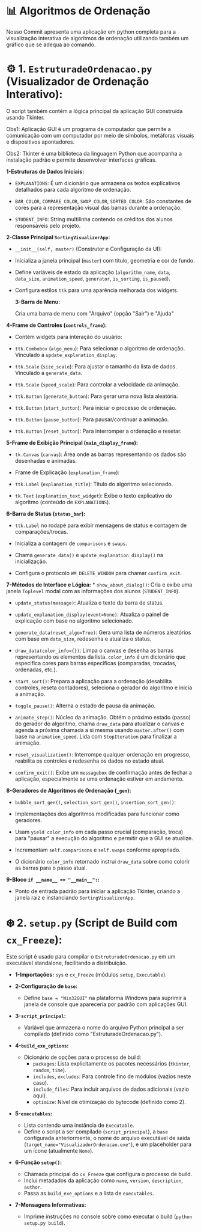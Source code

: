 # 📊 Algoritmos de Ordenação


Nosso Commit apresenta uma aplicação em python completa para a visualização interativa de algoritmos de ordenação utilizando também um gráfico que se adequa ao comando. 

# ⚙️ 1. `EstruturadeOrdenacao.py` (Visualizador de Ordenação Interativo):

O script também contém a lógica principal da aplicação GUI construída usando Tkinter.

Obs1: Aplicação GUI é um programa de computador que permite a comunicação com um computador por meio de símbolos, metáforas visuais e dispositivos apontadores.

Obs2: Tkinter é uma biblioteca da linguagem Python que acompanha a instalação padrão e permite desenvolver interfaces gráficas.

**1-Estruturas de Dados Iniciais:**

* `EXPLANATIONS`: É um dicionário que armazena os textos explicativos detalhados para cada algoritmo de ordenação.
  
*   `BAR_COLOR`, `COMPARE_COLOR`, `SWAP_COLOR`, `SORTED_COLOR`: São constantes de cores para a representação visual das barras durante a ordenação.
    
*   `STUDENT_INFO`: String multilinha contendo os créditos dos alunos responsáveis pelo projeto.

  **2-Classe Principal `SortingVisualizerApp`:**
  * `__init__(self, master)` (Construtor e Configuração da UI):
    
  * Inicializa a janela principal (`master`) com título, geometria e cor de fundo.
        
  *   Define variáveis de estado da aplicação (`algorithm_name`, `data`, `data_size`, `animation_speed`, `generator`, `is_sorting`, `is_paused`).
            
  *   Configura estilos `ttk` para uma aparência melhorada dos widgets.
        
      **3-Barra de Menu:**
        
        Cria uma barra de menu com "Arquivo" (opção "Sair") e "Ajuda"
                
 **4-Frame de Controles (`controls_frame`):**
        
  *   Contém widgets para interação do usuário:
            
 *   `ttk.Combobox` (`algo_menu`): Para selecionar o algoritmo de ordenação.
                    Vinculado a `update_explanation_display`.
                    
*   `ttk.Scale` (`size_scale`): Para ajustar o tamanho da lista de dados.
                    Vinculado a `generate_data`.
                    
  *   `ttk.Scale` (`speed_scale`): Para controlar a velocidade da animação.
                
*    `ttk.Button` (`generate_button`): Para gerar uma nova lista aleatória.
                
  *   `ttk.Button` (`start_button`): Para iniciar o processo de ordenação.
                
*    `ttk.Button` (`pause_button`): Para pausar/continuar a animação.
                
  *   `ttk.Button` (`reset_button`): Para interromper a ordenação e resetar.
                
  **5-Frame de Exibição Principal (`main_display_frame`):**
        
  * `tk.Canvas` (`canvas`): Área onde as barras representando os dados são desenhadas e animadas.
            
*  Frame de Explicação (`explanation_frame`):
            
*   `ttk.Label` (`explanation_title`): Título do algoritmo selecionado.
                
*  `tk.Text` (`explanation_text_widget`): Exibe o texto explicativo do algoritmo (conteúdo de `EXPLANATIONS`).
                
  **6-Barra de Status (`status_bar`):**
        
*    `ttk.Label` no rodapé para exibir mensagens de status e contagem de comparações/trocas.
            
*   Inicializa a contagem de `comparisons` e `swaps`.
        
*   Chama `generate_data()` e `update_explanation_display()` na inicialização.
        
*   Configura o protocolo `WM_DELETE_WINDOW` para chamar `confirm_exit`.

  **7-Métodos de Interface e Lógica:**
        *  `show_about_dialog()`: Cria e exibe uma janela `Toplevel` modal com as informações dos alunos (`STUDENT_INFO`).
        
  *   `update_status(message)`: Atualiza o texto da barra de status.
        
  *   `update_explanation_display(event=None)`: Atualiza o painel de explicação com base no algoritmo selecionado.
        
  *   `generate_data(reset_algo=True)`: Gera uma lista de números aleatórios com base em `data_size`, redesenha e atualiza o status.
        
  *   `draw_data(color_info={})`: Limpa o canvas e desenha as barras representando os elementos da lista. `color_info` é um dicionário que especifica cores para barras específicas (comparadas, trocadas, ordenadas, etc.).
        
  *   `start_sort()`: Prepara a aplicação para a ordenação (desabilita controles, reseta contadores), seleciona o gerador do algoritmo e inicia a animação.
        
  *   `toggle_pause()`: Alterna o estado de pausa da animação.
        
  *   `animate_step()`: Núcleo da animação. Obtém o próximo estado (passo) do gerador do algoritmo, chama `draw_data` para atualizar o canvas e agenda a próxima chamada a si mesma usando `master.after()` com base na `animation_speed`. Lida com `StopIteration` para finalizar a animação.
        
  *   `reset_visualization()`: Interrompe qualquer ordenação em progresso, reabilita os controles e redesenha os dados no estado atual.
        
  *   `confirm_exit()`: Exibe um `messagebox` de confirmação antes de fechar a aplicação, especialmente se uma ordenação estiver em andamento.

  **8-Geradores de Algoritmos de Ordenação (`_gen`):**

  *   `bubble_sort_gen()`, `selection_sort_gen()`, `insertion_sort_gen()`:
    
*   Implementações dos algoritmos modificadas para funcionar como geradores.
  
 *   Usam `yield color_info` em cada passo crucial (comparação, troca) para "pausar" a execução do algoritmo e permitir que a GUI se atualize.

*   Incrementam `self.comparisons` e `self.swaps` conforme apropriado.
  
  *   O dicionário `color_info` retornado instrui `draw_data` sobre como colorir as barras para o passo atual.

  **9-Bloco `if __name__ == "__main__":`:**
  
  *   Ponto de entrada padrão para iniciar a aplicação Tkinter, criando a janela raiz e instanciando `SortingVisualizerApp`.

# ❄️ **2. `setup.py` (Script de Build com `cx_Freeze`):**

Este script é usado para compilar o `EstruturadeOrdenacao.py` em um executável standalone, facilitando a distribuição.

*   **1-Importações:** `sys` e `cx_Freeze` (módulos `setup`, `Executable`).
  
*   **2-Configuração de `base`:**
  
    *   Define `base = "Win32GUI"` na plataforma Windows para suprimir a janela de console que apareceria por padrão com aplicações GUI.
*   **3-`script_principal`:**
    *   Variável que armazena o nome do arquivo Python principal a ser compilado
        (definido como "EstruturadeOrdenacao.py").
*   **4-`build_exe_options`:**
    *   Dicionário de opções para o processo de build:
        *   `packages`: Lista explicitamente os pacotes necessários (`tkinter`, `random`, `time`).
        *   `includes`, `excludes`: Para controle fino de módulos (vazios neste caso).
        *   `include_files`: Para incluir arquivos de dados adicionais (vazio aqui).
        *   `optimize`: Nível de otimização do bytecode (definido como 2).
*   **5-`executables`:**
    *   Lista contendo uma instância de `Executable`.
    *   Define o script a ser compilado (`script_principal`), a `base` configurada anteriormente, o nome do arquivo executável de saída
        (`target_name="VisualizadorOrdenacao.exe"`), e um placeholder para um ícone (atualmente `None`).
*   **6-Função `setup()`:**
    *   Chamada principal do `cx_Freeze` que configura o processo de build.
    *   Inclui metadados da aplicação como `name`, `version`, `description`, `author`.
    *   Passa as `build_exe_options` e a lista de `executables`.
*   **7-Mensagens Informativas:**
    *   Imprime instruções no console sobre como executar o build
        (`python setup.py build`).
